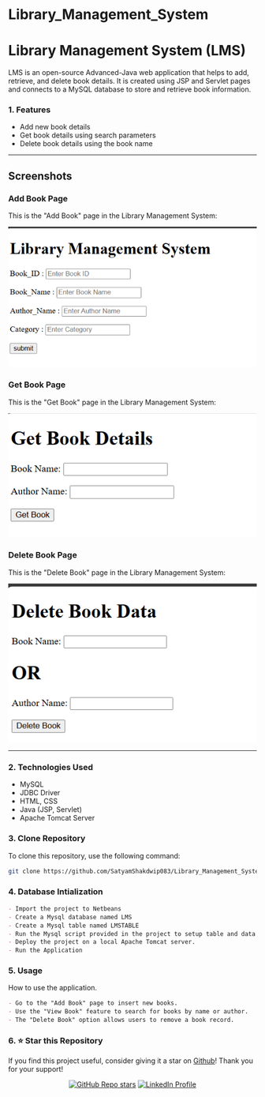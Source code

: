 # Library_Management_System
# Library Management System (LMS)

LMS is an open-source Advanced-Java web application that helps to add, retrieve, and delete book details. It is created using JSP and Servlet pages and connects to a MySQL database to store and retrieve book information.

### 1. Features
- Add new book details
- Get book details using search parameters
- Delete book details using the book name

---

## Screenshots

### Add Book Page
This is the "Add Book" page in the Library Management System:

![Add Book Screenshot](Library%20Management%20System/build/web/LMS%20ADD%20BOOK.png)

### Get Book Page
This is the "Get Book" page in the Library Management System:

![Get Book Screenshot](Library%20Management%20System/build/web/LMS%20GET%20BOOK.png)

### Delete Book Page
This is the "Delete Book" page in the Library Management System:

![Delete Book Screenshot](Library%20Management%20System/build/web/LMS%20DELETE%20BOOK.png)

---

### 2. Technologies Used
- MySQL
- JDBC Driver
- HTML, CSS
- Java (JSP, Servlet)
- Apache Tomcat Server

### 3. Clone Repository
To clone this repository, use the following command:
```bash
git clone https://github.com/SatyamShakdwip083/Library_Management_System.git
```
### 4. Database Intialization
```markdown
- Import the project to Netbeans
- Create a Mysql database named LMS
- Create a Mysql table named LMSTABLE
- Run the Mysql script provided in the project to setup table and data
- Deploy the project on a local Apache Tomcat server.
- Run the Application
```

### 5. Usage
How to use the application.
```markdown
- Go to the "Add Book" page to insert new books.
- Use the "View Book" feature to search for books by name or author.
- The "Delete Book" option allows users to remove a book record.
```
### 6. ⭐️ Star this Repository
If you find this project useful, consider giving it a star on [Github](https://github.com/SatyamShakdwip083/Library_Management_System/tree/main/Library%20Management%20System)! Thank you for your support!
<div align="center">
  <a href="https://github.com/SatyamShakdwip083/Library_Management_System/tree/main/Library%20Management%20System/stargazers"><img alt="GitHub Repo stars" src="https://img.shields.io/github/stars/SatyamShakdwip083/Library_Management_System"></a>

  <a href="https://www.linkedin.com/in/SatyamShakdwip-91626a331/">
    <img alt="LinkedIn Profile" src="https://img.shields.io/badge/LinkedIn-Profile-blue">
  </a><!--   <a href="https://github.com/yourusername/yourrepository/blob/main/LICENSE"><img alt="License" src="https://img.shields.io/badge/license-MIT-blue"></a> -->
</div>

